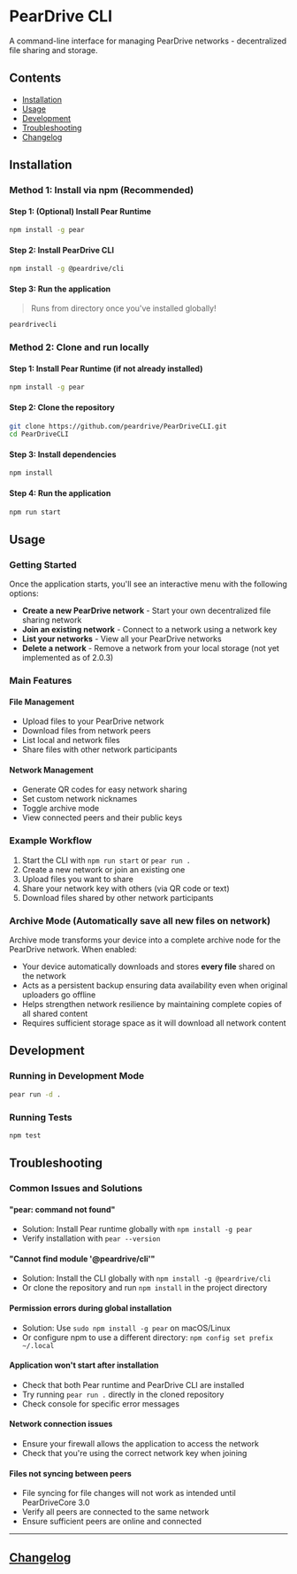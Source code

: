 # PearDrive CLI

A command-line interface for managing PearDrive networks - decentralized file sharing and storage.

## Contents

- [Installation](#installation)
- [Usage](#usage)
- [Development](#development)
- [Troubleshooting](#troubleshooting)
- [Changelog](#changelog)

## Installation

### Method 1: Install via npm (Recommended)

#### Step 1: (Optional) Install Pear Runtime

```bash
npm install -g pear
```

#### Step 2: Install PearDrive CLI

```bash
npm install -g @peardrive/cli
```

#### Step 3: Run the application

> Runs from directory once you've installed globally!

```bash
peardrivecli
```

### Method 2: Clone and run locally

#### Step 1: Install Pear Runtime (if not already installed)

```bash
npm install -g pear
```

#### Step 2: Clone the repository

```bash
git clone https://github.com/peardrive/PearDriveCLI.git
cd PearDriveCLI
```

#### Step 3: Install dependencies

```bash
npm install
```

#### Step 4: Run the application

```bash
npm run start
```

## Usage

### Getting Started

Once the application starts, you'll see an interactive menu with the following options:

- **Create a new PearDrive network** - Start your own decentralized file sharing network
- **Join an existing network** - Connect to a network using a network key
- **List your networks** - View all your PearDrive networks
- **Delete a network** - Remove a network from your local storage (not yet implemented as of 2.0.3)

### Main Features

#### File Management

- Upload files to your PearDrive network
- Download files from network peers
- List local and network files
- Share files with other network participants

#### Network Management

- Generate QR codes for easy network sharing
- Set custom network nicknames
- Toggle archive mode
- View connected peers and their public keys

### Example Workflow

1. Start the CLI with `npm run start` or `pear run .`
2. Create a new network or join an existing one
3. Upload files you want to share
4. Share your network key with others (via QR code or text)
5. Download files shared by other network participants

### Archive Mode (Automatically save all new files on network)

Archive mode transforms your device into a complete archive node for the PearDrive network. When enabled:

- Your device automatically downloads and stores **every file** shared on the network
- Acts as a persistent backup ensuring data availability even when original uploaders go offline
- Helps strengthen network resilience by maintaining complete copies of all shared content
- Requires sufficient storage space as it will download all network content

## Development

### Running in Development Mode

```bash
pear run -d .
```

### Running Tests

```bash
npm test
```

## Troubleshooting

### Common Issues and Solutions

#### "pear: command not found"

- Solution: Install Pear runtime globally with `npm install -g pear`
- Verify installation with `pear --version`

#### "Cannot find module '@peardrive/cli'"

- Solution: Install the CLI globally with `npm install -g @peardrive/cli`
- Or clone the repository and run `npm install` in the project directory

#### Permission errors during global installation

- Solution: Use `sudo npm install -g pear` on macOS/Linux
- Or configure npm to use a different directory: `npm config set prefix ~/.local`

#### Application won't start after installation

- Check that both Pear runtime and PearDrive CLI are installed
- Try running `pear run .` directly in the cloned repository
- Check console for specific error messages

#### Network connection issues

- Ensure your firewall allows the application to access the network
- Check that you're using the correct network key when joining

#### Files not syncing between peers

- File syncing for file changes will not work as intended until PearDriveCore 3.0
- Verify all peers are connected to the same network
- Ensure sufficient peers are online and connected

---

## [Changelog](./CHANGELOG.md)
